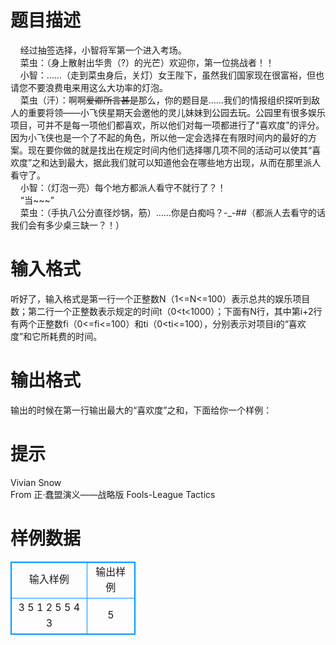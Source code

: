 # 

 
 # 题目描述 
&nbsp;&nbsp;&nbsp;&nbsp;经过抽签选择，小智将军第一个进入考场。<BR>&nbsp;&nbsp;&nbsp;&nbsp;菜虫：（身上散射出华贵（?）的光芒）欢迎你，第一位挑战者！！<BR>&nbsp;&nbsp;&nbsp;&nbsp;小智：……（走到菜虫身后，关灯）女王陛下，虽然我们国家现在很富裕，但也请您不要浪费电来用这么大功率的灯泡。<BR>&nbsp;&nbsp;&nbsp;&nbsp;菜虫（汗）：啊啊~~爱卿所言甚是~~那么，你的题目是……我们的情报组织探听到敌人的重要将领——小飞侠星期天会邀他的灵儿妹妹到公园去玩。公园里有很多娱乐项目，可并不是每一项他们都喜欢，所以他们对每一项都进行了“喜欢度”的评分。因为小飞侠也是一个了不起的角色，所以他一定会选择在有限时间内的最好的方案。现在要你做的就是找出在规定时间内他们选择哪几项不同的活动可以使其“喜欢度”之和达到最大，据此我们就可以知道他会在哪些地方出现，从而在那里派人看守了。<BR>&nbsp;&nbsp;&nbsp;&nbsp;小智：（灯泡一亮）每个地方都派人看守不就行了？！<BR>&nbsp;&nbsp;&nbsp;&nbsp;“当~~~”&nbsp;<BR>&nbsp;&nbsp;&nbsp;&nbsp;菜虫：（手执八公分直径炒锅，筋）……你是白痴吗？-_-##（都派人去看守的话我们会有多少桌三缺一？！） 

 
 # 输入格式 
听好了，输入格式是第一行一个正整数N（1&lt;=N&lt;=100）表示总共的娱乐项目数；第二行一个正整数表示规定的时间t（0&lt;t&lt;1000）；下面有N行，其中第i+2行有两个正整数fi（0&lt;=fi&lt;=100）和ti（0&lt;ti&lt;=100），分别表示对项目i的“喜欢度”和它所耗费的时间。 

 
 # 输出格式 
输出的时候在第一行输出最大的“喜欢度”之和，下面给你一个样例： 

 
 # 提示 
Vivian&nbsp;Snow<BR>From&nbsp;正·蠢盟演义——战略版&nbsp;Fools-League&nbsp;Tactics<BR> 
# 样例数据
<style>
        table,table tr th, table tr td { border:1px solid #0094ff; }
        table { width: 200px; min-height: 25px; line-height: 25px; text-align: center; border-collapse: collapse;}   
    </style>
<table>
	<tr>
		<td>输入样例</td>
		<td>输出样例</td>
	</tr>
<tr><td>3
5
1 2
5 5
4 3
</td><td>5
</td></tr></table>
